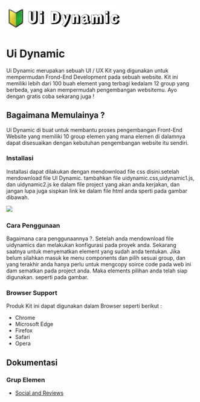 <a href="https://uidynamic.github.io"><img src="https://raw.githubusercontent.com/uidynamic/download-uidynamic/main/logo.png" width="300px"></a>

<h1>Ui Dynamic</h1>
<p>Ui Dynamic merupakan sebuah UI / UX Kit yang digunakan untuk mempermudan Frond-End Development pada sebuah website. Kit ini memiliki lebih dari 100 buah element yang terbagi kedalam 12 group yang berbeda, yang akan mempermudah pengembangan websitemu. Ayo dengan gratis coba sekarang juga !</p>
<h2>Bagaimana Memulainya ?</h2>
<p>Ui Dynamic di buat untuk membantu proses pengembangan Front-End Website yang memiliki 10 group elemen yang mana elemen di dalamnya dapat disesuaikan dengan kebutuhan pengembangan website itu sendiri.</p>
<h3>Installasi</h3>
<p>Installasi dapat dilakukan dengan mendownload file css disini.setelah mendownload file UI Dynamic. tambahkan file uidynamic.css,uidynamic1.js, dan uidynamic2.js ke dalam file project yang akan anda kerjakan, dan jangan lupa juga sispkan link ke dalam file html anda sperti pada gambar dibawah.</p>
<img src="https://uidynamic.github.io/assets/images/sc1.png" width="600px">
<h3>Cara Penggunaan</h3>
<p>Bagaimana cara penggunaannya ?. Setelah anda mendownload file uidynamics dan melakukan konfigurasi pada proyek anda. Sekarang saatnya untuk menyematkan element yang sudah anda tentukan. Jika belum silahkan masuk ke menu components dan pilih sesuai group, dan yang terakhir anda hanya perlu untuk mengcopy soirce code pada web ini dam sematkan pada project anda. Maka elements pilihan anda telah siap digunakan. seperti pada gambar.</p>
<h3>Browser Support</h3>
<p>Produk Kit ini dapat digunakan dalam Browser seperti berikut :</p>
<ul>
  <li>Chrome</li>
  <li>Microsoft Edge</li>
  <li>Firefox</li>
  <li>Safari</li>
  <li>Opera</li>
 </ul>
 <h2>Dokumentasi</h2>
 <h3>Grup Elemen</h3>
 <ul>
  <li><a href="https://uidynamic.github.io/socialandreviews.html">Social and Reviews</a></li>
 </ul>

